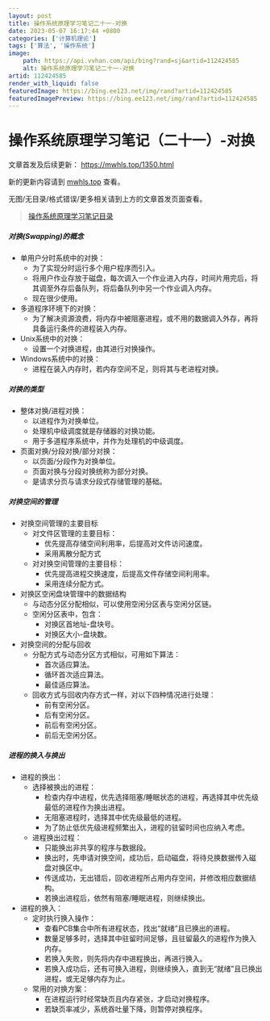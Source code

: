 ```yaml
---
layout: post
title: 操作系统原理学习笔记二十一-对换
date: 2023-05-07 16:17:44 +0800
categories: ['计算机理论']
tags: ['算法', '操作系统']
image:
    path: https://api.vvhan.com/api/bing?rand=sj&artid=112424585
    alt: 操作系统原理学习笔记二十一-对换
artid: 112424585
render_with_liquid: false
featuredImage: https://bing.ee123.net/img/rand?artid=112424585
featuredImagePreview: https://bing.ee123.net/img/rand?artid=112424585
---
```


# 操作系统原理学习笔记（二十一）-对换

文章首发及后续更新：
<https://mwhls.top/1350.html>
  
新的更新内容请到
[mwhls.top](https://mwhls.top/)
查看。
  
无图/无目录/格式错误/更多相关请到上方的文章首发页面查看。

> [操作系统原理学习笔记目录](https://mwhls.top/computer-theory/os-learning-note)

##### 对换(Swapping)的概念

* 单用户分时系统中的对换：
  + 为了实现分时运行多个用户程序而引入。
  + 将用户作业存放于磁盘，每次调入一个作业进入内存，时间片用完后，将其调至外存后备队列，将后备队列中另一个作业调入内存。
  + 现在很少使用。
* 多道程序环境下的对换：
  + 为了解决资源浪费，将内存中被阻塞进程，或不用的数据调入外存，再将具备运行条件的进程装入内存。
* Unix系统中的对换：
  + 设置一个对换进程，由其进行对换操作。
* Windows系统中的对换：
  + 进程在装入内存时，若内存空间不足，则将其与老进程对换。

##### 对换的类型

* 整体对换/进程对换：
  + 以进程作为对换单位。
  + 处理机中级调度就是存储器的对换功能。
  + 用于多道程序系统中，并作为处理机的中级调度。
* 页面对换/分段对换/部分对换：
  + 以页面/分段作为对换单位。
  + 页面对换与分段对换统称为部分对换。
  + 是请求分页与请求分段式存储管理的基础。

##### 对换空间的管理

* 对换空间管理的主要目标
  + 对文件区管理的主要目标：
    - 优先提高存储空间利用率，后提高对文件访问速度。
    - 采用离散分配方式
  + 对对换空间管理的主要目标：
    - 优先提高进程交换速度，后提高文件存储空间利用率。
    - 采用连续分配方式。
* 对换区空闲盘块管理中的数据结构
  + 与动态分区分配相似，可以使用空闲分区表与空闲分区链。
  + 空闲分区表中，包含：
    - 对换区首地址-盘块号。
    - 对换区大小-盘块数。
* 对换空间的分配与回收
  + 分配方式与动态分区方式相似，可用如下算法：
    - 首次适应算法。
    - 循环首次适应算法。
    - 最佳适应算法。
  + 回收方式与回收内存方式一样，对以下四种情况进行处理：
    - 前有空闲分区。
    - 后有空闲分区。
    - 前后有空闲分区。
    - 前后无空闲分区。

##### 进程的换入与换出

* 进程的换出：
  + 选择被换出的进程：
    - 检查内存中进程，优先选择阻塞/睡眠状态的进程，再选择其中优先级最低的进程作为换出进程。
    - 无阻塞进程时，选择其中优先级最低的进程。
    - 为了防止低优先级进程频繁出入，进程的驻留时间也应纳入考虑。
  + 进程换出过程：
    - 只能换出非共享的程序与数据段。
    - 换出时，先申请对换空间，成功后，启动磁盘，将待兑换数据传入磁盘对换区中。
    - 传送成功，无出错后，回收进程所占用内存空间，并修改相应数据结构。
    - 若换出进程后，依然有阻塞/睡眠进程，则继续换出。
* 进程的换入：
  + 定时执行换入操作：
    - 查看PCB集合中所有进程状态，找出“就绪”且已换出的进程。
    - 数量足够多时，选择其中驻留时间足够，且驻留最久的进程作为换入内存。
    - 若换入失败，则先将内存中进程换出，再进行换入。
    - 若换入成功后，还有可换入进程，则继续换入，直到无“就绪”且已换出进程，或无足够内存为止。
  + 常用的对换方案：
    - 在进程运行时经常缺页且内存紧张，才启动对换程序。
    - 若缺页率减少，系统吞吐量下降，则暂停对换程序。